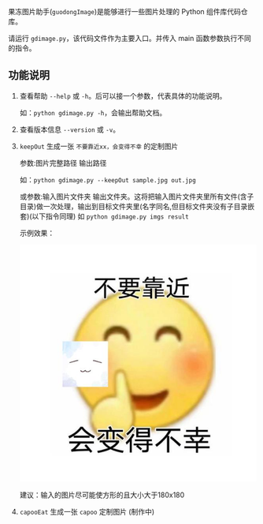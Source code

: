 果冻图片助手(`guodongImage`)是能够进行一些图片处理的 Python 组件库代码仓库。

请运行 `gdimage.py`，该代码文件作为主要入口。并传入 main 函数参数执行不同的指令。

## 功能说明

1. 查看帮助 `--help` 或 `-h`。后可以接一个参数，代表具体的功能说明。

   如：`python gdimage.py -h`，会输出帮助文档。

2. 查看版本信息 `--version` 或 `-v`。

3. `keepOut` 生成一张 `不要靠近xx，会变得不幸` 的定制图片

   参数:图片完整路径 输出路径

   如：`python gdimage.py --keepOut sample.jpg out.jpg`

   或参数:输入图片文件夹 输出文件夹。这将把输入图片文件夹里所有文件(含子目录)做一次处理，输出到目标文件夹里(名字同名,但目标文件夹没有子目录嵌套)(以下指令同理)
   如 `python gdimage.py imgs result`

   示例效果：

   ![keepOutSample](readmeimg/keepOutSample.jpg)

   建议：输入的图片尽可能使方形的且大小大于180x180

4. `capooEat` 生成一张 `capoo` 定制图片 (制作中)



